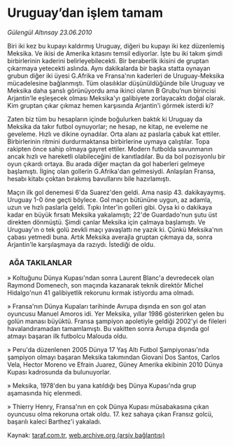 # Uruguay’dan işlem tamam

*Gülengül Altınsay 23.06.2010*

<div class="yazi"><p>Biri iki kez bu kupayı kaldırmış Uruguay, diğeri bu kupayı iki kez düzenlemiş Meksika. Ve ikisi de Amerika kıtasını temsil ediyorlar. İşte bu iki takım şimdi birbirlerinin kaderini belirleyebilecekti. Bir beraberlik ikisini de gruptan çıkarmaya yetecekti aslında. Aynı dakikalarda bir başka statta oynayan grubun diğer iki üyesi G.Afrika ve Fransa'nın kaderleri de Uruguay-Meksika mücadelesine bağlanmıştı. Tüm olasılıklar düşünüldüğünde bile Uruguay ve Meksika daha şanslı görünüyordu ama ikinci olanın B Grubu’nun birincisi Arjantin'le eşleşecek olması Meksika'yı galibiyete zorlayacaktı doğal olarak. Kim gruptan çıkar çıkmaz hemen karşısında Arjantin'i görmek isterdi ki?</p>
<p>Zaten biz tüm bu hesapların içinde boğulurken baktık ki Uruguay da Meksika da takır futbol oynuyorlar; ne hesap, ne kitap, ne eveleme ne geveleme. Hızlı ve dikine oynadılar. Orta alanı az paslarla çabuk kat ettiler. Birbirlerinin ritmini durdurmaktansa birbirlerine uymaya çalıştılar. Topa rakipten önce sahip olmaya gayret ettiler. Modern futbolda savunmanın ancak hızlı ve hareketli olabileceğini de kanıtladılar. Bu da bol pozisyonlu bir oyun çıkardı ortaya. Bu arada diğer maçtan da gol haberleri gelmeye başlamıştı. İlginç olan gollerin G.Afrika'dan gelmesiydi. Anlaşılan Fransa, hesabı kitabı çoktan bırakmış bavullarını bile hazırlamıştı.</p>
<p>Maçın ilk gol denemesi 6'da Suarez'den geldi. Ama nasip 43. dakikayaymış. Uruguay 1-0 öne geçti böylece. Gol maçın bütününe uygun, az adamla, uzun ve hızlı paslarla geldi. Tıpkı Inter'in golleri gibi. Oysa ki o dakikaya kadar en büyük fırsatı Meksika yakalamıştı; 22'de Guardado'nun şutu üst direkten dönmüştü. Şimdi çanlar Meksika için çalmaya başlamıştı. Ve Uruguay'ın o tek golü zevkli maçı yavaşlattı ne yazık ki. Çünkü Meksika'nın çabası yetmedi buna. Artık Meksika averajla gruptan çıkmaya da, sonra Arjantin'le karşılaşmaya da razıydı. İstediği de oldu.</p>
<h3> AĞA TAKILANLAR</h3>
<p>» Koltuğunu Dünya Kupası'ndan sonra Laurent Blanc'a devredecek olan Raymond Domenech, son maçında kazanarak teknik direktör Michel Hidalgo'nun 41 galibiyetlik rekorunu kırmak istiyordu ama olmadı.</p>
<p>» Fransa'nın Dünya Kupaları tarihinde Avrupa dışında en son gol atan oyuncusu Manuel Amoros idi. Yer Meksika, yıllar 1986 gösterirken gelen bu golün manası büyüktü. Fransa şampiyon apoletiyle geldiği 2002'yi de fileleri havalandıramadan tamamlamıştı. Bu vakitten sonra Avrupa dışında gol atmayı başaran ilk futbolcu Malouda oldu.</p>
<p>» Peru'da düzenlenen 2005 Dünya 17 Yaş Altı Futbol Şampiyonası'nda şampiyon olmayı başaran Meksika takımından Giovani Dos Santos, Carlos Vela, Hector Moreno ve Efrain Juarez, Güney Amerika ekibinin 2010 Dünya Kupası kadrosunda da bulunuyorlar.</p>
<p>» Meksika, 1978'den bu yana katıldığı beş Dünya Kupası'nda grup aşamasında hiç elenmedi.</p>
<p>» Thierry Henry, Fransa'nın en çok Dünya Kupası müsabakasına çıkan oyuncusu olma rekoruna ortak oldu. 17. kez sahaya çıkan Fransız golcü, başarılı kaleci Barthez'i yakaladı.</p>
</div>

Kaynak: [taraf.com.tr](http://www.taraf.com.tr:80/gulengul-altinsay/makale-uruguay-dan-islem-tamam.htm), [web.archive.org (arşiv bağlantısı)](http://web.archive.org/web/20100626160046/http://www.taraf.com.tr:80/gulengul-altinsay/makale-uruguay-dan-islem-tamam.htm)
